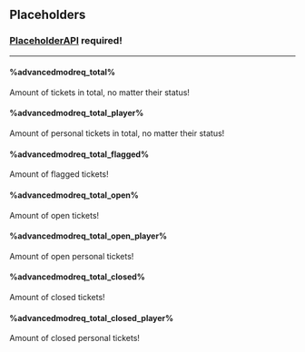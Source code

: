 ## Placeholders ##
### [PlaceholderAPI](https://www.spigotmc.org/resources/6245/) required! ###
***
#### %advancedmodreq_total%
  Amount of tickets in total, no matter their status!
#### %advancedmodreq_total_player% 
  Amount of personal tickets in total, no matter their status!
#### %advancedmodreq_total_flagged%
  Amount of flagged tickets!
#### %advancedmodreq_total_open%
  Amount of open tickets!
#### %advancedmodreq_total_open_player%  
  Amount of open personal tickets!
#### %advancedmodreq_total_closed%  
  Amount of closed tickets!
#### %advancedmodreq_total_closed_player%  
  Amount of closed personal tickets!
